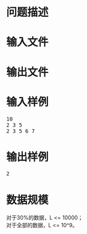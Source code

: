 

# 问题描述



# 输入文件



# 输出文件



# 输入样例


<pre>10
2 3 5
2 3 5 6 7
</pre>

# 输出样例


<pre>2
</pre>

# 数据规模


<p>
对于30%的数据，L &lt;= 10000；<br/>
对于全部的数据，L &lt;= 10^9。
</p>
